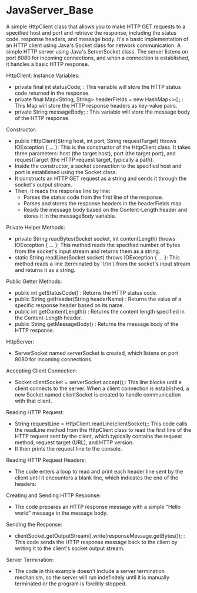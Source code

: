 # JavaServer_Base
A simple HttpClient class that allows you to make HTTP GET requests to a specified host and port and retrieve the response, including the status code, response headers, and message body. It's a basic implementation of an HTTP client using Java's Socket class for network communication.
A simple HTTP server using Java's ServerSocket class. The server listens on port 8080 for incoming connections, and when a connection is established, it handles a basic HTTP response.

HttpClient:
  Instance Variables:

  - private final int statusCode; : This variable will store the HTTP status code returned in the response.
  - private final Map<String, String> headerFields = new HashMap<>(); : This Map will store the HTTP response headers as key-value pairs.
  - private String messageBody; : This variable will store the message body of the HTTP response.

  Constructor:

  - public HttpClient(String host, int port, String requestTarget) throws IOException { ... }: This is the constructor of the HttpClient class. It takes three parameters: host (the target host), port (the target port), and       requestTarget (the HTTP request target, typically a path).
  - Inside the constructor, a socket connection to the specified host and port is established using the Socket class.
  - It constructs an HTTP GET request as a string and sends it through the socket's output stream.
  - Then, it reads the response line by line:
    - Parses the status code from the first line of the response.
    - Parses and stores the response headers in the headerFields map.
    - Reads the message body based on the Content-Length header and stores it in the messageBody variable.
    
  Private Helper Methods:

  - private String readBytes(Socket socket, int contentLength) throws IOException { ... }: This method reads the specified number of bytes from the socket's input stream and returns them as a string.
  - static String readLine(Socket socket) throws IOException { ... }: This method reads a line (terminated by '\r\n') from the socket's input stream and returns it as a string.

  Public Getter Methods:

  - public int getStatusCode() : Returns the HTTP status code.
  - public String getHeader(String headerName) : Returns the value of a specific response header based on its name.
  - public int getContentLength() : Returns the content length specified in the Content-Length header.
  - public String getMessageBody() : Returns the message body of the HTTP response.

HttpServer:
  - ServerSocket named serverSocket is created, which listens on port 8080 for incoming connections.

  Accepting Client Connection:
  - Socket clientSocket = serverSocket.accept();: This line blocks until a client connects to the server. When a client connection is established, a new Socket named clientSocket is created to handle communication with        that client.
    
  Reading HTTP Request:
  - String requestLine = HttpClient.readLine(clientSocket);: This code calls the readLine method from the HttpClient class to read the first line of the HTTP request sent by the client, which typically contains the            request method, request target (URL), and HTTP version.
  - It then prints the request line to the console.

  Reading HTTP Request Headers:
  - The code enters a loop to read and print each header line sent by the client until it encounters a blank line, which indicates the end of the headers:

  Creating and Sending HTTP Response:
  - The code prepares an HTTP response message with a simple "Hello world" message in the message body.

  Sending the Response:
  - clientSocket.getOutputStream().write(responseMessage.getBytes()); : This code sends the HTTP response message back to the client by writing it to the client's socket output stream.

  Server Termination:
  - The code in this example doesn't include a server termination mechanism, so the server will run indefinitely until it is manually terminated or the program is forcibly stopped.
